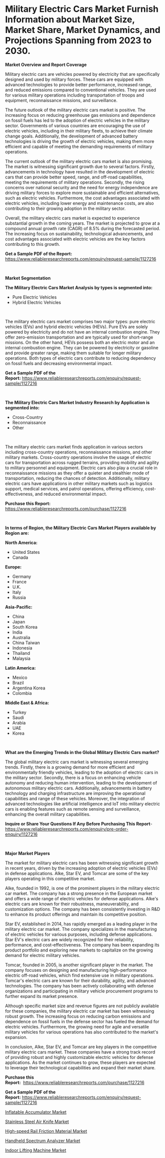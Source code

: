 <p><h1>Military Electric Cars Market Furnish Information about Market Size, Market Share, Market Dynamics, and Projections Spanning from 2023 to 2030.</h1></p><p><strong>Market Overview and Report Coverage</strong></p>
<p><p>Military electric cars are vehicles powered by electricity that are specifically designed and used by military forces. These cars are equipped with advanced technologies to provide better performance, increased range, and reduced emissions compared to conventional vehicles. They are used for various military operations including transportation of troops and equipment, reconnaissance missions, and surveillance.</p><p>The future outlook of the military electric cars market is positive. The increasing focus on reducing greenhouse gas emissions and dependence on fossil fuels has led to the adoption of electric vehicles in the military sector. Governments of various countries are encouraging the use of electric vehicles, including in their military fleets, to achieve their climate change goals. Additionally, the development of advanced battery technologies is driving the growth of electric vehicles, making them more efficient and capable of meeting the demanding requirements of military operations.</p><p>The current outlook of the military electric cars market is also promising. The market is witnessing significant growth due to several factors. Firstly, advancements in technology have resulted in the development of electric cars that can provide better speed, range, and off-road capabilities, meeting the requirements of military operations. Secondly, the rising concerns over national security and the need for energy independence are driving military forces to explore more sustainable and efficient alternatives, such as electric vehicles. Furthermore, the cost advantages associated with electric vehicles, including lower energy and maintenance costs, are also contributing to their growing adoption in the military sector.</p><p>Overall, the military electric cars market is expected to experience substantial growth in the coming years. The market is projected to grow at a compound annual growth rate (CAGR) of 8.5% during the forecasted period. The increasing focus on sustainability, technological advancements, and cost advantages associated with electric vehicles are the key factors contributing to this growth.</p></p>
<p><strong>Get a Sample PDF of the Report:</strong> <a href="https://www.reliableresearchreports.com/enquiry/request-sample/1127216">https://www.reliableresearchreports.com/enquiry/request-sample/1127216</a></p>
<p>&nbsp;</p>
<p><strong>Market Segmentation</strong></p>
<p><strong>The Military Electric Cars Market Analysis by types is segmented into:</strong></p>
<p><ul><li>Pure Electric Vehicles</li><li>Hybrid Electric Vehicles</li></ul></p>
<p>&nbsp;</p>
<p><p>The military electric cars market comprises two major types: pure electric vehicles (EVs) and hybrid electric vehicles (HEVs). Pure EVs are solely powered by electricity and do not have an internal combustion engine. They offer zero-emission transportation and are typically used for short-range missions. On the other hand, HEVs possess both an electric motor and an internal combustion engine. They can be powered by electricity or gasoline and provide greater range, making them suitable for longer military operations. Both types of electric cars contribute to reducing dependency on fossil fuels and decreasing environmental impact.</p></p>
<p><strong>Get a Sample PDF of the Report:</strong>&nbsp;<a href="https://www.reliableresearchreports.com/enquiry/request-sample/1127216">https://www.reliableresearchreports.com/enquiry/request-sample/1127216</a></p>
<p>&nbsp;</p>
<p><strong>The Military Electric Cars Market Industry Research by Application is segmented into:</strong></p>
<p><ul><li>Cross-Country</li><li>Reconnaissance</li><li>Other</li></ul></p>
<p>&nbsp;</p>
<p><p>The military electric cars market finds application in various sectors including cross-country operations, reconnaissance missions, and other military markets. Cross-country operations involve the usage of electric cars for transportation across rugged terrains, providing mobility and agility to military personnel and equipment. Electric cars also play a crucial role in reconnaissance missions as they offer a quieter and stealthier mode of transportation, reducing the chances of detection. Additionally, military electric cars have applications in other military markets such as logistics support, medical services, and patrol operations, offering efficiency, cost-effectiveness, and reduced environmental impact.</p></p>
<p><strong>Purchase this Report:</strong>&nbsp; <a href="https://www.reliableresearchreports.com/purchase/1127216">https://www.reliableresearchreports.com/purchase/1127216</a></p>
<p>&nbsp;</p>
<p><strong>In terms of Region, the Military Electric Cars Market Players available by Region are:</strong></p>
<p>
    <p> <strong> North America: </strong>
        <ul>
            <li>United States</li>
            <li>Canada</li>
        </ul>
        </p> 
    <p> <strong> Europe: </strong>
        <ul>
            <li>Germany</li>
            <li>France</li>
            <li>U.K.</li>
            <li>Italy</li>
            <li>Russia</li>
        </ul>
        </p> 
    <p> <strong> Asia-Pacific: </strong>
        <ul>
            <li>China</li>
            <li>Japan</li>
            <li>South Korea</li>
            <li>India</li>
            <li>Australia</li>
            <li>China Taiwan</li>
            <li>Indonesia</li>
            <li>Thailand</li>
            <li>Malaysia</li>
        </ul>
        </p> 
    <p> <strong> Latin America: </strong>
        <ul>
            <li>Mexico</li>
            <li>Brazil</li>
            <li>Argentina Korea</li>
            <li>Colombia</li>
        </ul>
        </p> 
    <p> <strong> Middle East & Africa: </strong>
        <ul>
            <li>Turkey</li>
            <li>Saudi</li>
            <li>Arabia</li>
            <li>UAE</li>
            <li>Korea</li>
        </ul>
    </p>
    </p>
<p>&nbsp;</p>
<p><strong>What are the Emerging Trends in the Global Military Electric Cars market?</strong></p>
<p><p>The global military electric cars market is witnessing several emerging trends. Firstly, there is a growing demand for more efficient and environmentally friendly vehicles, leading to the adoption of electric cars in the military sector. Secondly, there is a focus on enhancing vehicle autonomy and reducing human intervention, leading to the development of autonomous military electric cars. Additionally, advancements in battery technology and charging infrastructure are improving the operational capabilities and range of these vehicles. Moreover, the integration of advanced technologies like artificial intelligence and IoT into military electric cars is enabling features such as remote sensing and surveillance, enhancing the overall military capabilities.</p></p>
<p><strong>Inquire or Share Your Questions If Any Before Purchasing This Report</strong>- <a href="https://www.reliableresearchreports.com/enquiry/pre-order-enquiry/1127216">https://www.reliableresearchreports.com/enquiry/pre-order-enquiry/1127216</a></p>
<p>&nbsp;</p>
<p><strong>Major Market Players</strong></p>
<p><p>The market for military electric cars has been witnessing significant growth in recent years, driven by the increasing adoption of electric vehicles (EVs) in defense applications. Alke, Star EV, and Tomcar are some of the key players operating in this competitive market.</p><p>Alke, founded in 1992, is one of the prominent players in the military electric car market. The company has a strong presence in the European market and offers a wide range of electric vehicles for defense applications. Alke's electric cars are known for their robustness, maneuverability, and customization options. The company has been consistently investing in R&D to enhance its product offerings and maintain its competitive position.</p><p>Star EV, established in 2014, has rapidly emerged as a leading player in the military electric car market. The company specializes in the manufacturing of electric vehicles for various purposes, including defense applications. Star EV's electric cars are widely recognized for their reliability, performance, and cost-effectiveness. The company has been expanding its product portfolio and exploring new markets to capitalize on the growing demand for electric military vehicles.</p><p>Tomcar, founded in 2005, is another significant player in the market. The company focuses on designing and manufacturing high-performance electric off-road vehicles, which find extensive use in military operations. Tomcar's electric cars are known for their durability, agility, and advanced technologies. The company has been actively collaborating with defense organizations and participating in military vehicle procurement programs to further expand its market presence.</p><p>Although specific market size and revenue figures are not publicly available for these companies, the military electric car market has been witnessing robust growth. The increasing focus on reducing carbon emissions and dependence on fossil fuels in the defense sector has fueled the demand for electric vehicles. Furthermore, the growing need for agile and versatile military vehicles for various operations has also contributed to the market's expansion.</p><p>In conclusion, Alke, Star EV, and Tomcar are key players in the competitive military electric cars market. These companies have a strong track record of providing robust and highly customizable electric vehicles for defense applications. As the market continues to grow, these players are expected to leverage their technological capabilities and expand their market share.</p></p>
<p><strong>Purchase this Report:</strong>&nbsp;&nbsp;<a href="https://www.reliableresearchreports.com/purchase/1127216">https://www.reliableresearchreports.com/purchase/1127216</a></p>
<p></p>
<p><strong>Get a Sample PDF of the Report:</strong>&nbsp;<a href="https://www.reliableresearchreports.com/enquiry/request-sample/1127216">https://www.reliableresearchreports.com/enquiry/request-sample/1127216</a></p>
<p><p><a href="https://www.linkedin.com/pulse/decoding-inflatable-accumulator-market-deep-dive-latest-trends-wemce/">Inflatable Accumulator Market</a></p><p><a href="https://medium.com/@joanacasper19/stainless-steel-air-knife-market-exploring-market-share-market-trends-and-future-growth-5e43f9c51e48">Stainless Steel Air Knife Market</a></p><p><a href="https://github.com/NorbertYates/Market-Research-Report-List-2/blob/main/high-speed-rail-friction-material-market.md">High-speed Rail Friction Material Market</a></p><p><a href="https://medium.com/@cierrahayes645/handheld-spectrum-analyzer-market-trends-and-market-analysis-forecasted-for-period-2023-2030-cc6e44e99021">Handheld Spectrum Analyzer Market</a></p><p><a href="https://www.linkedin.com/pulse/indoor-lifting-machine-market-size-growth-forecast-from-2023--gtmae/">Indoor Lifting Machine Market</a></p></p>